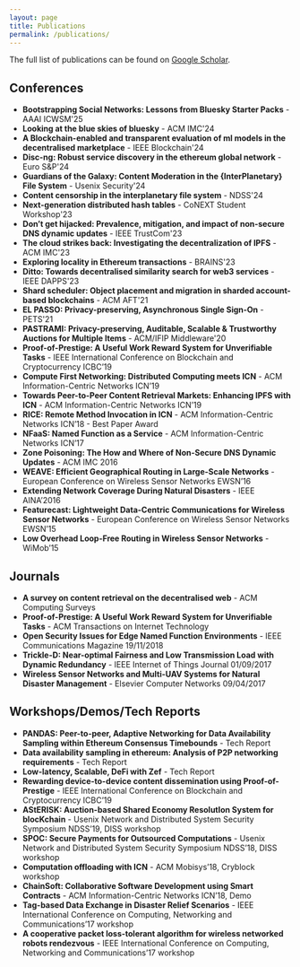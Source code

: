 ```yaml
---
layout: page
title: Publications
permalink: /publications/
---
```

The full list of publications can be found on [Google Scholar](https://scholar.google.co.uk/citations?user=rg5x6CAAAAAJ). 

## Conferences
* **Bootstrapping Social Networks: Lessons from Bluesky Starter Packs** - AAAI ICWSM'25
* **Looking at the blue skies of bluesky** - ACM IMC'24
* **A Blockchain-enabled and transparent evaluation of ml models in the decentralised marketplace** - IEEE Blockchain'24
* **Disc-ng: Robust service discovery in the ethereum global network** - Euro S&P'24
* **Guardians of the Galaxy: Content Moderation in the {InterPlanetary} File System** - Usenix Security'24
* **Content censorship in the interplanetary file system** - NDSS'24
* **Next-generation distributed hash tables** - CoNEXT Student Workshop'23
* **Don’t get hijacked: Prevalence, mitigation, and impact of non-secure DNS dynamic updates** - IEEE TrustCom'23
* **The cloud strikes back: Investigating the decentralization of IPFS** - ACM IMC'23
* **Exploring locality in Ethereum transactions** - BRAINS'23
* **Ditto: Towards decentralised similarity search for web3 services** - IEEE DAPPS'23
* **Shard scheduler: Object placement and migration in sharded account-based blockchains** - ACM AFT'21
* **EL PASSO: Privacy-preserving, Asynchronous Single Sign-On** - PETS'21
* **PASTRAMI: Privacy-preserving, Auditable, Scalable & Trustworthy Auctions for Multiple Items** - ACM/IFIP Middleware'20
* **Proof-of-Prestige: A Useful Work Reward System for Unverifiable Tasks** - IEEE International Conference on Blockchain and Cryptocurrency ICBC’19
* **Compute First Networking: Distributed Computing meets ICN** - ACM Information-Centric Networks ICN’19
* **Towards Peer-to-Peer Content Retrieval Markets: Enhancing IPFS with ICN** - ACM Information-Centric Networks ICN’19
* **RICE: Remote Method Invocation in ICN** - ACM Information-Centric Networks ICN’18 - Best Paper Award
* **NFaaS: Named Function as a Service** - ACM Information-Centric Networks ICN’17
* **Zone Poisoning: The How and Where of Non-Secure DNS Dynamic Updates** - ACM IMC 2016
* **WEAVE: Efficient Geographical Routing in Large-Scale Networks** - European Conference on Wireless Sensor Networks EWSN’16
* **Extending Network Coverage During Natural Disasters** - IEEE AINA’2016
* **Featurecast: Lightweight Data-Centric Communications for Wireless Sensor Networks** - European Conference on Wireless Sensor Networks EWSN’15
* **Low Overhead Loop-Free Routing in Wireless Sensor Networks** - WiMob’15


## Journals
* **A survey on content retrieval on the decentralised web** - ACM Computing Surveys
* **Proof-of-Prestige: A Useful Work Reward System for Unverifiable Tasks** - ACM Transactions on Internet Technology
* **Open Security Issues for Edge Named Function Environments** - IEEE Communications Magazine 19/11/2018
* **Trickle-D: Near-optimal Fairness and Low Transmission Load with Dynamic Redundancy** - IEEE Internet of Things Journal 01/09/2017
* **Wireless Sensor Networks and Multi-UAV Systems for Natural Disaster Management** - Elsevier Computer Networks 09/04/2017


## Workshops/Demos/Tech Reports
* **PANDAS: Peer-to-peer, Adaptive Networking for Data Availability Sampling within Ethereum Consensus Timebounds** - Tech Report
* **Data availability sampling in ethereum: Analysis of P2P networking requirements** - Tech Report
* **Low-latency, Scalable, DeFi with Zef** - Tech Report
* **Rewarding device-to-device content dissemination using Proof-of-Prestige** - IEEE International Conference on Blockchain and Cryptocurrency ICBC’19
* **AStERISK: Auction-based Shared Economy ResolutIon System for blocKchain** - Usenix Network and Distributed System Security Symposium NDSS’19, DISS workshop
* **SPOC: Secure Payments for Outsourced Computations** - Usenix Network and Distributed System Security Symposium NDSS’18, DISS workshop
* **Computation offloading with ICN** - ACM Mobisys’18, Cryblock workshop
* **ChainSoft: Collaborative Software Development using Smart Contracts** - ACM Information-Centric Networks ICN’18, Demo
* **Tag-based Data Exchange in Disaster Relief Scenarios** - IEEE International Conference on Computing, Networking and Communications’17 workshop
* **A cooperative packet loss-tolerant algorithm for wireless networked robots rendezvous** - IEEE International Conference on Computing, Networking and Communications’17 workshop



